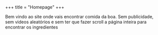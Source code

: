 +++
title = "Homepage"
+++

Bem vindo ao site onde vais encontrar comida da boa.
Sem publicidade, sem videos aleatórios e sem ter que fazer scroll a página inteira para encontrar os ingredientes

